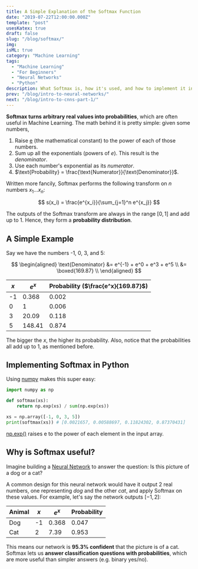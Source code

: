 ```yaml
---
title: A Simple Explanation of the Softmax Function
date: "2019-07-22T12:00:00.000Z"
template: "post"
usesKatex: true
draft: false
slug: "/blog/softmax/"
img:
isML: true
category: "Machine Learning"
tags:
  - "Machine Learning"
  - "For Beginners"
  - "Neural Networks"
  - "Python"
description: What Softmax is, how it's used, and how to implement it in Python.
prev: "/blog/intro-to-neural-networks/"
next: "/blog/intro-to-cnns-part-1/"
---
```


**Softmax turns arbitrary real values into probabilities**, which are often useful in Machine Learning. The math behind it is pretty simple: given some numbers,

1. Raise [e](https://en.wikipedia.org/wiki/E_(mathematical_constant)) (the mathematical constant) to the power of each of those numbers.
2. Sum up all the exponentials (powers of $e$). This result is the *denominator*.
3. Use each number's exponential as its *numerator*.
4. $\text{Probability} = \frac{\text{Numerator}}{\text{Denominator}}$.

Written more fancily, Softmax performs the following transform on $n$ numbers $x_1 \ldots x_n$:

$$
s(x_i) = \frac{e^{x_i}}{\sum_{j=1}^n e^{x_j}}
$$

The outputs of the Softmax transform are always in the range $[0, 1]$ and add up to 1. Hence, they form a **probability distribution**.

## A Simple Example

Say we have the numbers -1, 0, 3, and 5:

$$
\begin{aligned}
\text{Denominator} &= e^{-1} + e^0 + e^3 + e^5 \\
&= \boxed{169.87} \\
\end{aligned}
$$

| $x$ | $e^x$ | Probability ($\frac{e^x}{169.87}$) |
| --- | --- | --- |
| -1 | 0.368 | 0.002 |
| 0 | 1 | 0.006 |
| 3 | 20.09 | 0.118 |
| 5 | 148.41 | 0.874 |

The bigger the $x$, the higher its probability. Also, notice that the probabilities all add up to 1, as mentioned before.

## Implementing Softmax in Python

Using [numpy](https://www.numpy.org/) makes this super easy:

```python
import numpy as np

def softmax(xs):
    return np.exp(xs) / sum(np.exp(xs))

xs = np.array([-1, 0, 3, 5])
print(softmax(xs)) # [0.0021657, 0.00588697, 0.11824302, 0.87370431]
```
<figcaption><a href="https://docs.scipy.org/doc/numpy/reference/generated/numpy.exp.html" target="_blank">np.exp()</a> raises e to the power of each element in the input array.</figcaption>

## Why is Softmax useful?

Imagine building a [Neural Network](/blog/intro-to-neural-networks/) to answer the question: <span class="emph-special">Is this picture of a dog or a cat?</span>

A common design for this neural network would have it output 2 real numbers, one representing _dog_ and the other _cat_, and apply Softmax on these values. For example, let's say the network outputs $[-1, 2]$:

| Animal | $x$ | $e^x$ | Probability |
| - | - | - | - |
| Dog | -1 | 0.368 | 0.047 |
| Cat | 2 | 7.39 | 0.953 |

This means our network is **95.3% confident** that the picture is of a cat. Softmax lets us **answer classification questions with probabilities**, which are more useful than simpler answers (e.g. binary yes/no).
